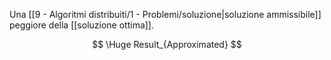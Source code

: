 Una [[9 - Algoritmi distribuiti/1 - Problemi/soluzione|soluzione ammissibile]] peggiore della [[soluzione ottima]].

$$
\Huge
Result_{Approximated}
$$
